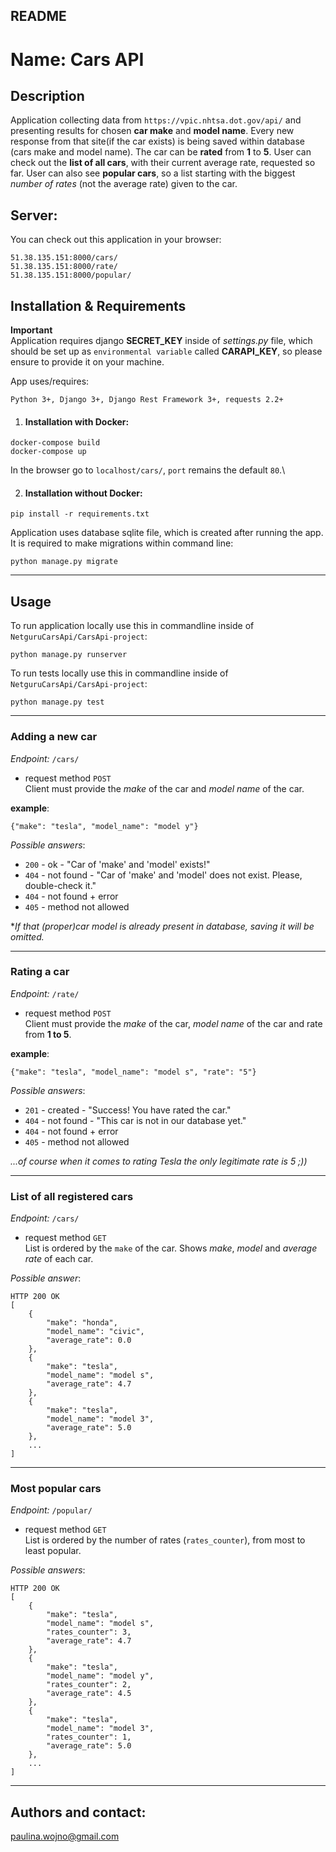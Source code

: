 ## README


# Name: Cars API


## Description
Application collecting data from `https://vpic.nhtsa.dot.gov/api/` and presenting results for chosen **car make** and **model name**. 
Every new response from that site(if the car exists) is being saved within database (cars make and model name). 
The car can be **rated** from **1** to **5**. 
User can check out the **list of all cars**, with their current average rate, requested so far.
User can also see **popular cars**, so a list starting with the biggest *number of rates* (not the average rate) given to the car.


## Server:
You can check out this application in your browser:
```
51.38.135.151:8000/cars/
51.38.135.151:8000/rate/
51.38.135.151:8000/popular/
```

## Installation & Requirements

**Important** \
Application requires django **SECRET_KEY** inside of *settings.py* file, which should be set up 
as `environmental variable` called **CARAPI_KEY**, so please ensure to provide it on your machine.


App uses/requires:
```
Python 3+, Django 3+, Django Rest Framework 3+, requests 2.2+
```


1) #### Installation with Docker:

```
docker-compose build
docker-compose up
```
In the browser go to  `localhost/cars/`, `port` remains the default `80`.\


2) #### Installation without Docker:

```
pip install -r requirements.txt
```

Application uses database sqlite file, which is created after running the app.\
It is required to make migrations within command line:
```
python manage.py migrate
```

-----------------

## Usage


To run application locally use this in commandline inside of `NetguruCarsApi/CarsApi-project`:

```
python manage.py runserver
```

To run tests locally use this in commandline inside of `NetguruCarsApi/CarsApi-project`:

```
python manage.py test
```

-----------------------------------------------


### Adding a new car

*Endpoint:* `/cars/`

- request method `POST`\
Client must provide the *make* of the car and *model name* of the car.

**example**:
```
{"make": "tesla", "model_name": "model y"}
```

*Possible answers*: 
- `200` - ok - "Car of 'make' and 'model' exists!"
- `404` - not found - "Car of 'make' and 'model' does not exist. Please, double-check it."
- `404` - not found + error
- `405` - method not allowed

**If that (proper)car model is already present in database, saving it will be omitted.*

-----------------------------------------------

### Rating a car

*Endpoint:* `/rate/`

- request method `POST`\
Client must provide the *make* of the car, *model name* of the car and rate from **1 to 5**.

**example**:
```
{"make": "tesla", "model_name": "model s", "rate": "5"}
```

*Possible answers*: 
- `201` - created - "Success! You have rated the car."
- `404` - not found - "This car is not in our database yet."
- `404` - not found + error
- `405` - method not allowed

*...of course when it comes to rating Tesla the only legitimate rate is 5 ;))*

-----------------------------------------------

### List of all registered cars

*Endpoint:*	`/cars/`


- request method `GET`\
List is ordered by the `make` of the car. Shows *make*, *model* and *average rate* of each car.

*Possible answer*:
```
HTTP 200 OK
[
    {
        "make": "honda",
        "model_name": "civic",
        "average_rate": 0.0
    },
    {
        "make": "tesla",
        "model_name": "model s",
        "average_rate": 4.7
    },
    {
        "make": "tesla",
        "model_name": "model 3",
        "average_rate": 5.0
    },
    ...
]
```

-----------------------------------------------

### Most popular cars

*Endpoint:* `/popular/`

- request method `GET`\
List is ordered by the number of rates (`rates_counter`), from most to least popular.


*Possible answers*: 
```
HTTP 200 OK
[
    {
        "make": "tesla",
        "model_name": "model s",
        "rates_counter": 3,
        "average_rate": 4.7
    },
    {
        "make": "tesla",
        "model_name": "model y",
        "rates_counter": 2,
        "average_rate": 4.5
    },
    {
        "make": "tesla",
        "model_name": "model 3",
        "rates_counter": 1,
        "average_rate": 5.0
    },
	...
]
```

-----------------------------------------------


## Authors and contact:
paulina.wojno@gmail.com


